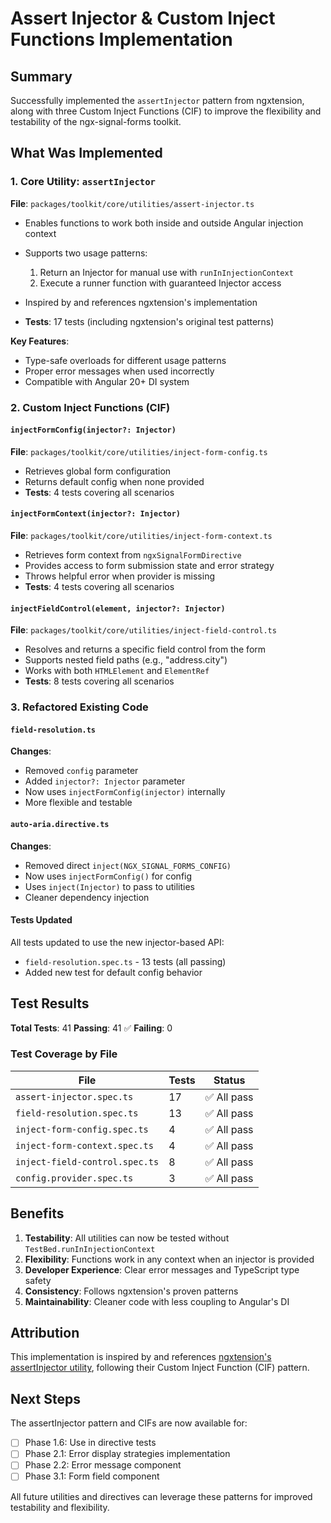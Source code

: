 # Assert Injector & Custom Inject Functions Implementation

## Summary

Successfully implemented the `assertInjector` pattern from ngxtension, along with three Custom Inject Functions (CIF) to improve the flexibility and testability of the ngx-signal-forms toolkit.

## What Was Implemented

### 1. Core Utility: `assertInjector`

**File**: `packages/toolkit/core/utilities/assert-injector.ts`

- Enables functions to work both inside and outside Angular injection context
- Supports two usage patterns:
  1. Return an Injector for manual use with `runInInjectionContext`
  2. Execute a runner function with guaranteed Injector access

- Inspired by and references ngxtension's implementation
- **Tests**: 17 tests (including ngxtension's original test patterns)

**Key Features**:

- Type-safe overloads for different usage patterns
- Proper error messages when used incorrectly
- Compatible with Angular 20+ DI system

### 2. Custom Inject Functions (CIF)

#### `injectFormConfig(injector?: Injector)`

**File**: `packages/toolkit/core/utilities/inject-form-config.ts`

- Retrieves global form configuration
- Returns default config when none provided
- **Tests**: 4 tests covering all scenarios

#### `injectFormContext(injector?: Injector)`

**File**: `packages/toolkit/core/utilities/inject-form-context.ts`

- Retrieves form context from `ngxSignalFormDirective`
- Provides access to form submission state and error strategy
- Throws helpful error when provider is missing
- **Tests**: 4 tests covering all scenarios

#### `injectFieldControl(element, injector?: Injector)`

**File**: `packages/toolkit/core/utilities/inject-field-control.ts`

- Resolves and returns a specific field control from the form
- Supports nested field paths (e.g., "address.city")
- Works with both `HTMLElement` and `ElementRef`
- **Tests**: 8 tests covering all scenarios

### 3. Refactored Existing Code

#### `field-resolution.ts`

**Changes**:

- Removed `config` parameter
- Added `injector?: Injector` parameter
- Now uses `injectFormConfig(injector)` internally
- More flexible and testable

#### `auto-aria.directive.ts`

**Changes**:

- Removed direct `inject(NGX_SIGNAL_FORMS_CONFIG)`
- Now uses `injectFormConfig()` for config
- Uses `inject(Injector)` to pass to utilities
- Cleaner dependency injection

#### Tests Updated

All tests updated to use the new injector-based API:

- `field-resolution.spec.ts` - 13 tests (all passing)
- Added new test for default config behavior

## Test Results

**Total Tests**: 41
**Passing**: 41 ✅
**Failing**: 0

### Test Coverage by File

| File                           | Tests | Status      |
| ------------------------------ | ----- | ----------- |
| `assert-injector.spec.ts`      | 17    | ✅ All pass |
| `field-resolution.spec.ts`     | 13    | ✅ All pass |
| `inject-form-config.spec.ts`   | 4     | ✅ All pass |
| `inject-form-context.spec.ts`  | 4     | ✅ All pass |
| `inject-field-control.spec.ts` | 8     | ✅ All pass |
| `config.provider.spec.ts`      | 3     | ✅ All pass |

## Benefits

1. **Testability**: All utilities can now be tested without `TestBed.runInInjectionContext`
2. **Flexibility**: Functions work in any context when an injector is provided
3. **Developer Experience**: Clear error messages and TypeScript type safety
4. **Consistency**: Follows ngxtension's proven patterns
5. **Maintainability**: Cleaner code with less coupling to Angular's DI

## Attribution

This implementation is inspired by and references [ngxtension's assertInjector utility](https://github.com/ngxtension/ngxtension-platform), following their Custom Inject Function (CIF) pattern.

## Next Steps

The assertInjector pattern and CIFs are now available for:

- [ ] Phase 1.6: Use in directive tests
- [ ] Phase 2.1: Error display strategies implementation
- [ ] Phase 2.2: Error message component
- [ ] Phase 3.1: Form field component

All future utilities and directives can leverage these patterns for improved testability and flexibility.
